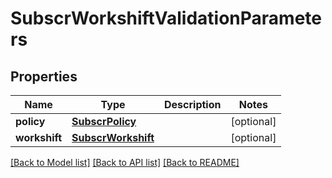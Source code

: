 # SubscrWorkshiftValidationParameters

## Properties
Name | Type | Description | Notes
------------ | ------------- | ------------- | -------------
**policy** | [**SubscrPolicy**](SubscrPolicy.md) |  | [optional] 
**workshift** | [**SubscrWorkshift**](SubscrWorkshift.md) |  | [optional] 

[[Back to Model list]](../README.md#documentation-for-models) [[Back to API list]](../README.md#documentation-for-api-endpoints) [[Back to README]](../README.md)


